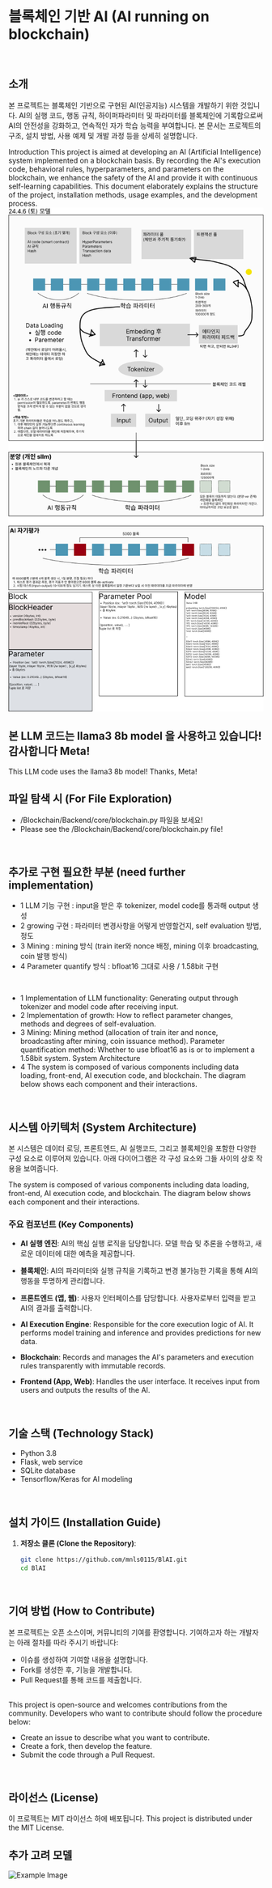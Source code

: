 # 블록체인 기반 AI (AI running on blockchain)
<br>

## 소개
본 프로젝트는 블록체인 기반으로 구현된 AI(인공지능) 시스템을 개발하기 위한 것입니다.
AI의 실행 코드, 행동 규칙, 하이퍼파라미터 및 파라미터를 블록체인에 기록함으로써 AI의 안전성을 강화하고, 연속적인 자가 학습 능력을 부여합니다.
본 문서는 프로젝트의 구조, 설치 방법, 사용 예제 및 개발 과정 등을 상세히 설명합니다.

Introduction
This project is aimed at developing an AI (Artificial Intelligence) system implemented on a blockchain basis.
By recording the AI's execution code, behavioral rules, hyperparameters, and parameters on the blockchain, we enhance the safety of the AI and provide it with continuous self-learning capabilities.
This document elaborately explains the structure of the project, installation methods, usage examples, and the development process.
<br>
![Example Image](images/Group%2016.png) ![Example Image](images/Group%2017.png)
<br>

## 본 LLM 코드는 llama3 8b model 을 사용하고 있습니다! 감사합니다 Meta!
This LLM code uses the llama3 8b model! Thanks, Meta!
<br>

## 파일 탐색 시 (For File Exploration)
- /Blockchain/Backend/core/blockchain.py 파일을 보세요!<br>
- Please see the /Blockchain/Backend/core/blockchain.py file!
<br>

## 추가로 구현 필요한 부분 (need further implementation)
- 1 LLM 기능 구현 : input을 받은 후 tokenizer, model code를 통과해 output 생성
- 2 growing 구현 : 파라미터 변경사항을 어떻게 반영할건지, self evaluation 방법, 정도
- 3 Mining : mining 방식 (train iter와 nonce 배정, mining 이후 broadcasting, coin 발행 방식)
- 4 Parameter quantify 방식 : bfloat16 그대로 사용 / 1.58bit 구현<br>
<br>

- 1 Implementation of LLM functionality: Generating output through tokenizer and model code after receiving input.
- 2 Implementation of growth: How to reflect parameter changes, methods and degrees of self-evaluation.
- 3 Mining: Mining method (allocation of train iter and nonce, broadcasting after mining, coin issuance method).
Parameter quantification method: Whether to use bfloat16 as is or to implement a 1.58bit system.
System Architecture
- 4 The system is composed of various components including data loading, front-end, AI execution code, and blockchain. The diagram below shows each component and their interactions.
<br>

## 시스템 아키텍처 (System Architecture)
본 시스템은 데이터 로딩, 프론트엔드, AI 실행코드, 그리고 블록체인을 포함한 다양한 구성 요소로 이루어져 있습니다. 아래 다이어그램은 각 구성 요소와 그들 사이의 상호 작용을 보여줍니다.<br>

The system is composed of various components including data loading, front-end, AI execution code, and blockchain. The diagram below shows each component and their interactions.
<br>

### 주요 컴포넌트 (Key Components)
- **AI 실행 엔진**: AI의 핵심 실행 로직을 담당합니다. 모델 학습 및 추론을 수행하고, 새로운 데이터에 대한 예측을 제공합니다.
- **블록체인**: AI의 파라미터와 실행 규칙을 기록하고 변경 불가능한 기록을 통해 AI의 행동을 투명하게 관리합니다.
- **프론트엔드 (앱, 웹)**: 사용자 인터페이스를 담당합니다. 사용자로부터 입력을 받고 AI의 결과를 출력합니다.<br>

- **AI Execution Engine**: Responsible for the core execution logic of AI. It performs model training and inference and provides predictions for new data.
- **Blockchain**: Records and manages the AI's parameters and execution rules transparently with immutable records.
- **Frontend (App, Web)**: Handles the user interface. It receives input from users and outputs the results of the AI.
<br>

## 기술 스택 (Technology Stack)
- Python 3.8
- Flask, web service
- SQLite database
- Tensorflow/Keras for AI modeling
<br>

## 설치 가이드 (Installation Guide)
1. **저장소 클론 (Clone the Repository)**:
   ```bash
   git clone https://github.com/mnls0115/BlAI.git
   cd BlAI
<br>

## 기여 방법 (How to Contribute)
본 프로젝트는 오픈 소스이며, 커뮤니티의 기여를 환영합니다. 기여하고자 하는 개발자는 아래 절차를 따라 주시기 바랍니다:

- 이슈를 생성하여 기여할 내용을 설명합니다.
- Fork를 생성한 후, 기능을 개발합니다.
- Pull Request를 통해 코드를 제출합니다.
<br>
This project is open-source and welcomes contributions from the community. Developers who want to contribute should follow the procedure below:

- Create an issue to describe what you want to contribute.
- Create a fork, then develop the feature.
- Submit the code through a Pull Request.
<br>

## 라이선스 (License)
이 프로젝트는 MIT 라이선스 하에 배포됩니다.
This project is distributed under the MIT License.

## 추가 고려 모델
![Example Image](images/Group%2019.png)